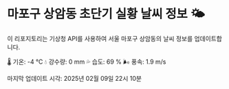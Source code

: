 
# 마포구 상암동 초단기 실황 날씨 정보 🌤️

이 리포지토리는 기상청 API를 사용하여 서울 마포구 상암동의 날씨 정보를 업데이트합니다. 

🌡️ 기온: -4 ℃
💧 강수량: 0 mm
💦 습도: 69 %
🌬️ 풍속: 1.9 m/s

마지막 업데이트 시각: 2025년 02월 09일 22시 10분    
